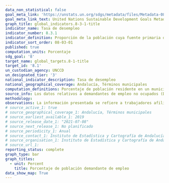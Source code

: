 ```yaml
---
data_non_statistical: false
goal_meta_link: 'https://unstats.un.org/sdgs/metadata/files/Metadata-08-03-01.pdf'
goal_meta_link_text: United Nations Sustainable Development Goals Metadata (PDF 232KB)
graph_title: global_indicators.8-3-1-title
indicator_name: Tasa de desempleo
indicator_number: 8.3.1
indicator_definition: Proporción de la población cuya fuente primaria de energía son los combustibles y tecnologías limpios
indicator_sort_order: 08-03-01
published: true
computation_units: Porcentaje
sdg_goal: '8'
target_name: global_targets.8-1-title
target_id: '8.1'
un_custodian_agency: UNCCD
un_designated_tier: '3'
national_indicator_description: Tasa de desempleo
national_geographical_coverage: Andalucía, Términos municipales
computation_definitions: Porcentaje de población residente en un municipio registrada como demandante de empleo no ocupada sobre el total de población registrada como demandante de empleo o afiliada en ese municipio. 
source_info: Los datos relativos a demandantes de empleo no ocupados (DENOS) se corresponden con la explotación que realiza el Instituto de Estadística y Cartografía de Andalucía a partir de los datos del Servicio Andaluz de Empleo (SAE) de las personas inscritas en sus oficinas y que difunde con periodicidad mensual.La variable relativa a las afiliaciones a la Seguridad Social se corresponde con el volumen de afiliaciones en alta a los diferentes regímenes de la Seguridad Social. El IECA difunde el número de afiliaciones por lugar de residencia del trabajador referido al último día del mes de cada trimestre.
methodology:
observations: La información presentada se refiere a trabajadores afiliados a la Seguridad Social, no incluyendo mutualistas de MUFACE, ISFAS o MUGEJU. 
# source_active_1: true
# source_geographical_coverage_1: Andalucía, Términos municipales
# source_earliest_available_1: 2019
# source_release_date_1: "2021-07-08"
# source_next_release_1: No planificado
# source_periodicity_1: Anual
# source_contact_1: Instituto de Estadística y Cartografía de Andalucía
# source_organisation_1: Instituto de Estadística y Cartografía de Andalucía
# source_url_1:
reporting_status: complete
graph_type: bar
graph_titles:
  - unit: Percent
    title: Porcentaje de población demandante de empleo
data_show_map: True    
---
```


